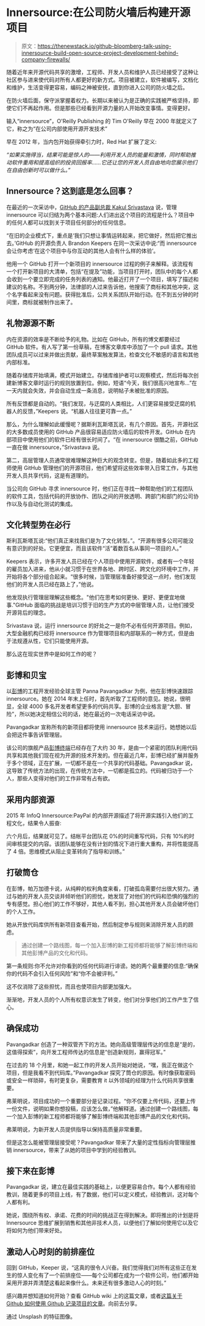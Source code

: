 # Innersource:在公司防火墙后构建开源项目

> 原文：<https://thenewstack.io/github-bloomberg-talk-using-innersource-build-open-source-project-development-behind-company-firewalls/>

随着近年来开源代码共享的激增，工程师、开发人员和维护人员已经接受了这种让社区参与进来使代码对所有人都更好的新方式。项目被建立，软件被编写，文档化和维护，生活变得更容易，编码之神被安抚，直到你进入公司的防火墙之后。

在防火墙后面，保守派掌握着权力。长期以来被认为是正确的实践被严格坚持，即使它们不再起作用。但是那些已经看到开源力量的人开始改变事情。变得更好。

输入“innersource”，O'Reilly Publishing 的 Tim O'Reilly 早在 2000 年就定义了它，称之为“在公司内部使用开源开发技术”

早在 2012 年，当内包开始获得牵引力时，Red Hat 扩展了定义:

*“如果实施得当，结果可能是惊人的——利用开发人员的能量和激情，同时帮助推动软件重用和提高组织的投资回报率……它还让您的开发人员自由地向您展示他们在自由创新时可以做什么。”*

## Innersource？这到底是怎么回事？

在最近的一次采访中，[GitHub 的产品副总裁 Kakul Srivastava](https://twitter.com/kakuls) 说，管理 innersource 可以归结为两个基本问题:人们进出这个项目的流程是什么？项目中的任何人都可以找到关于项目任何部分的任何信息。

“在旧的企业模式下，重点是‘我们只想让事情运转起来，把它做好，然后把它推出去。’GitHub 的开源负责人 Brandon Keepers 在同一次采访中说:“而 innersource 会让你考虑‘在这个项目中与你互动的其他人会有什么样的体验’。

他用一个 GitHub 打开一个新项目的 innersource 过程的例子来解释。该流程有一个打开新项目的大清单，包括“在提及”功能，当项目打开时，团队中的每个人都会收到一个要立即完成的任务列表的通知。他最近打开了一个项目，填写了描述和建议的名称。不到两分钟，法律部的人过来告诉他，他搜索了商标和其他冲突，这个名字看起来没有问题。获得批准后，公共关系团队开始行动。在不到五分钟的时间里，商标就被制作出来了。

## 礼物源源不断

内在资源的效率是不断给予的礼物。比如在 GitHub，所有的博文都要经过 GitHub 软件。有人写了第一份草稿，在博客文章库中添加了一个 pull 请求。其他团队成员可以过来并做出贡献，最终草案触发算法，检查文化不敏感的语言和其他内部标准。

随着存储库开始填满，模式开始建立。存储库维护者可以观察模式，然后将每次创建新博客文章时运行的规则放置到位。例如，短语“今天，我们很高兴地宣布…”在一天内就会失效，并会自动生成一条消息，说明帖子未被批准的原因。

所有反馈都是自动的。“我们发现，与迂腐的人类相比，人们更容易接受迂腐的机器人的反馈，”Keepers 说。“机器人往往更可靠一点。”

那么，为什么理解如此缓慢呢？据斯利瓦斯塔瓦说，有几个原因。首先，开源社区的大多数成员使用的 GitHub 产品很容易适应防火墙后的软件开发。GitHub 在内部项目中使用他们的软件已经有很长时间了。“在 innersource 很酷之前，GitHub 一直在做 innersource，”Srivastava 说。

第二，高层管理人员通常很难理解这种巨大的观念转变。但是，随着如此多的工程师使用 GitHub 管理他们的开源项目，他们希望将这些效率带入日常工作，与其他开发人员共享代码，这是有道理的。

当公司向 GitHub 寻求 innersource 时，他们正在寻找一种帮助他们的工程团队的软件工具，包括代码的开放协作、团队之间的开放透明、跨部门和部门的公司协作以及与自动化测试的集成。

## 文化转型势在必行

斯利瓦斯塔瓦说:“他们真正来找我们是为了文化转型。”。“开源有很多公司可能没有意识到的好处。它更便宜，而且该软件“活”着数百名从事同一项目的人。”

Keepers 表示，许多开发人员已经在个人项目中使用开源软件，或者有一个年轻的雇员加入进来，他从小就习惯于在世界各地、跨时区、跨文化的环境中工作，并开始将各个部分组合起来。“很多时候，当管理层准备好接受这一点时，他们发现他们的开发人员已经在路上了，”他说。

他发现执行管理层理解这些概念。"他们在思考如何更快、更好、更便宜地做事."GitHub 面临的挑战是培训习惯于旧的生产方式的中层管理人员，让他们接受开源背后的理念。

Srivastava 说，运行 innersource 的好处之一是你不必有任何开源项目。例如，大型金融机构已经将 innersource 作为管理项目和内部联系的一种方式，但是由于法规遵从性，它们只能使用开源。

那么这在现实世界中是如何工作的呢？

## 彭博和贝宝

以[彭博](http://www.bloomberg.com/company/)的工程开发经验全球主管 Panna Pavangadkar 为例，他在彭博快速跟踪 innersource。她在 2014 年末上任时，首先听取了工程师的意见。她说，很明显，全球 4000 多名开发者希望更多的代码共享。彭博的企业格言是“大胆、冒险”，所以她决定相信公司的话，她在最近的一次电话采访中说。

Pavangadkar 宣称所有的新项目都将使用 innersource 技术来运行。她想她以后会把这件事告诉管理层。

该公司的旗舰产品[彭博终端](http://www.bloomberg.com/professional/?utm_source=bloomberg-menu&utm_medium=blp&bbgsum=DG-WS-CORE-bbgmenu)已经存在了大约 30 年，是由一个紧密的团队利用代码共享和其他我们现在视为开源的技术开发的。但在最近几年，彭博已经扩展并服务于多个领域，正在扩展，一切都不是在一个共享的代码基础。Pavangadkar 说，这导致了传统方法的出现，在传统方法中，一切都是孤立的。代码被归功于一个人，那些人变得对他们的工作非常有占有欲。

## 采用内部资源

2015 年 InfoQ Innersource:PayPal 的内部开源描述了将开源实践引入他们的工程文化，结果令人振奋:

六个月后，结果就可见了。结帐平台团队花 0%的时间重写代码，只有 10%的时间审核提交的内容。该团队能够在没有计划的情况下进行重大重构，并将性能提高了 4 倍。思维模式从阻止变革转向了指导和训练。”

## 打破筒仓

在彭博，帕万加德卡说，从纯粹的权利角度来看，打破孤岛需要付出很大努力。通过与她的开发人员交谈并倾听他们的担忧，她发现了对他们的代码和恐惧的强烈的专有感觉。担心他们的工作不够好，其他人看不到，担心其他开发人员会破坏他们的个人工作。

她从开放代码库供所有新项目查看开始，然后制定参与规则来消除开发人员的顾虑。

> 通过创建一个路线图，每一个加入彭博的新工程师都将能够了解彭博终端和其他彭博产品的文化和代码。

第一条规则:你不允许对你看到的任何代码进行诽谤。她的两个最重要的信息:“确保你的代码不会引入任何风险”和“你不会被评判。”

这不仅消除了这些担忧，而且也使项目内部更加强大。

渐渐地，开发人员的个人所有权意识发生了转变，他们对分享他们的工作产生了信心。

## 确保成功

Pavangadkar 创造了一种双管齐下的方法。她向高级管理层传达的信息是“是的，这值得探索”，向开发工程师传达的信息是“创造新规则，赢得冠军。”

在过去的 18 个月里，和她一起工作的开发人员开始对她说，“嘿，我正在做这个项目，但是我看不到代码库。”Pavangadkar 探究了筒仓的原因。有时像获取密码或安全一样琐碎，有时更复杂，需要教育 it 以外领域的经理为什么代码共享很重要。

弗莱明说，项目成功的一个重要部分是记录过程。“你不仅要上传代码，还要上传一份文件，说明如果你想投稿，应该怎么做，”他解释道。通过创建一个路线图，每一个加入彭博的新工程师都将能够了解彭博终端和其他彭博产品的文化和代码。

弗莱明说，为新开发人员提供指导以保持高质量非常重要。

但是这怎么能被管理层接受呢？Pavangadkar 带来了大量的定性指标向管理层推销 innersource，带来了从她的项目中学到的经验教训。

## 接下来在彭博

Pavangadkar 说，建立在最佳实践的基础上，以便更容易合作。每个人都有经验教训，随着更多的项目上线，有了数据，他们可以定义模式，经验教训，这对每个人都有利。

她说，围绕所有权、承诺、花费的时间的挑战正在得到解决。即将推出的计划是将 Innersource 思维扩展到销售和其他非技术人员，以便他们了解如何使用它以及它将如何为他们带来好处。

## 激动人心时刻的前排座位

回到 GitHub，Keeper 说，“这真的很令人兴奋。我们觉得我们对所有这些正在发生的惊人变化有了一个前排座位——每个公司都在成为一个软件公司，他们都开始采用开源并弄清楚这看起来像什么。未来还有很多激动人心的时刻。”

感兴趣并想知道如何开始？查看 GitHub wiki 上的这篇文章，或者[这篇关于 Github 如何使用 Github 记录项目的文章](https://github.com/blog/1939-how-github-uses-github-to-document-github)。向前去分享。

通过 Unsplash 的特征图像。

<svg xmlns:xlink="http://www.w3.org/1999/xlink" viewBox="0 0 68 31" version="1.1"><title>Group</title> <desc>Created with Sketch.</desc></svg>